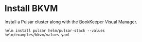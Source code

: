 # Install BKVM

Install a Pulsar cluster along with the BookKeeper Visual Manager.
```
helm install pulsar helm/pulsar-stack --values helm/examples/bkvm/values.yaml
```
